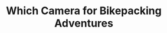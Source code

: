 ---
layout: community
category: community
title: "Which Camera for Bikepacking Adventures"
description: " Anyone here into photography? I'm trying to decide on a camera for my bikepacking adventures. I spend a lot of time off road, so durability is important. I also favour weather proofing. "
isTopLevel: false
isSingleLevel: false
isArticle: false
datePublished: 2022-06-18 11:53:00 +0300
dateModified: 2022-06-18 11:53:00 +0300
published: false
---